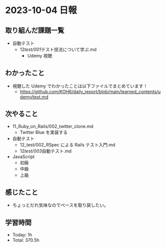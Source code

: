 # 2023-10-04 日報

## 取り組んだ課題一覧

- 自動テスト
  - 12*test/001*テスト技法について学ぶ.md
    - Udemy 視聴

## わかったこと

- 視聴した Udemy でわかったことは以下ファイルでまとめています！
  - https://github.com/KOH6/daily_report/blob/main/learned_contents/udemy/test.md

## 次やること

- 11_Ruby_on_Rails/002_twitter_clone.md
  - Twitter Blue を実装する
- 自動テスト
  - 12_test/002_RSpec による Rails テスト入門.md
  - 12*test/003*自動テスト.md
- JavaScript
  - 初級
  - 中級
  - 上級

## 感じたこと

- ちょっとだれ気味なのでペースを取り戻したい。

## 学習時間

- Today: 1h
- Total: 370.5h
